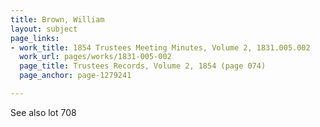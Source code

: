 ```yaml
---
title: Brown, William
layout: subject
page_links:
- work_title: 1854 Trustees Meeting Minutes, Volume 2, 1831.005.002
  work_url: pages/works/1831-005-002
  page_title: Trustees Records, Volume 2, 1854 (page 074)
  page_anchor: page-1279241

---
```

<p>See also lot 708</p>